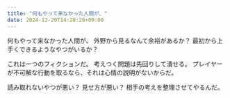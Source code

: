 ```yaml
---
title: "何もやって来なかった人間が、"
date: 2024-12-20T14:20:29+09:00
---
```

何もやって来なかった人間が、
外野から見るなんて余裕があるか？
最初から上手くできるようなやつがいるか？

これは一つのフィクションだ。
考えつく問題は先回りして潰せる。
プレイヤーが不可解な行動を取るなら、それは心情の説明がないからだ。

読み取れないやつが悪い？
見せ方が悪い？
相手の考えを整理させてやるんだ。
